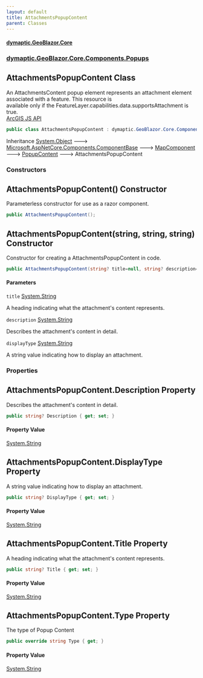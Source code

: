 ```yaml
---
layout: default
title: AttachmentsPopupContent
parent: Classes
---
```

#### [dymaptic.GeoBlazor.Core](index.html 'index')
### [dymaptic.GeoBlazor.Core.Components.Popups](index.html#dymaptic.GeoBlazor.Core.Components.Popups 'dymaptic.GeoBlazor.Core.Components.Popups')

## AttachmentsPopupContent Class

An AttachmentsContent popup element represents an attachment element associated with a feature. This resource is  
available only if the FeatureLayer.capabilities.data.supportsAttachment is true.  
<a target="_blank" href="https://developers.arcgis.com/javascript/latest/api-reference/esri-popup-content-AttachmentsContent.html">ArcGIS JS API</a>

```csharp
public class AttachmentsPopupContent : dymaptic.GeoBlazor.Core.Components.Popups.PopupContent
```

Inheritance [System.Object](https://docs.microsoft.com/en-us/dotnet/api/System.Object 'System.Object') &#129106; [Microsoft.AspNetCore.Components.ComponentBase](https://docs.microsoft.com/en-us/dotnet/api/Microsoft.AspNetCore.Components.ComponentBase 'Microsoft.AspNetCore.Components.ComponentBase') &#129106; [MapComponent](dymaptic.GeoBlazor.Core.Components.MapComponent.html 'dymaptic.GeoBlazor.Core.Components.MapComponent') &#129106; [PopupContent](dymaptic.GeoBlazor.Core.Components.Popups.PopupContent.html 'dymaptic.GeoBlazor.Core.Components.Popups.PopupContent') &#129106; AttachmentsPopupContent
### Constructors

<a name='dymaptic.GeoBlazor.Core.Components.Popups.AttachmentsPopupContent.AttachmentsPopupContent()'></a>

## AttachmentsPopupContent() Constructor

Parameterless constructor for use as a razor component.

```csharp
public AttachmentsPopupContent();
```

<a name='dymaptic.GeoBlazor.Core.Components.Popups.AttachmentsPopupContent.AttachmentsPopupContent(string,string,string)'></a>

## AttachmentsPopupContent(string, string, string) Constructor

Constructor for creating a AttachmentsPopupContent in code.

```csharp
public AttachmentsPopupContent(string? title=null, string? description=null, string? displayType=null);
```
#### Parameters

<a name='dymaptic.GeoBlazor.Core.Components.Popups.AttachmentsPopupContent.AttachmentsPopupContent(string,string,string).title'></a>

`title` [System.String](https://docs.microsoft.com/en-us/dotnet/api/System.String 'System.String')

A heading indicating what the attachment's content represents.

<a name='dymaptic.GeoBlazor.Core.Components.Popups.AttachmentsPopupContent.AttachmentsPopupContent(string,string,string).description'></a>

`description` [System.String](https://docs.microsoft.com/en-us/dotnet/api/System.String 'System.String')

Describes the attachment's content in detail.

<a name='dymaptic.GeoBlazor.Core.Components.Popups.AttachmentsPopupContent.AttachmentsPopupContent(string,string,string).displayType'></a>

`displayType` [System.String](https://docs.microsoft.com/en-us/dotnet/api/System.String 'System.String')

A string value indicating how to display an attachment.
### Properties

<a name='dymaptic.GeoBlazor.Core.Components.Popups.AttachmentsPopupContent.Description'></a>

## AttachmentsPopupContent.Description Property

Describes the attachment's content in detail.

```csharp
public string? Description { get; set; }
```

#### Property Value
[System.String](https://docs.microsoft.com/en-us/dotnet/api/System.String 'System.String')

<a name='dymaptic.GeoBlazor.Core.Components.Popups.AttachmentsPopupContent.DisplayType'></a>

## AttachmentsPopupContent.DisplayType Property

A string value indicating how to display an attachment.

```csharp
public string? DisplayType { get; set; }
```

#### Property Value
[System.String](https://docs.microsoft.com/en-us/dotnet/api/System.String 'System.String')

<a name='dymaptic.GeoBlazor.Core.Components.Popups.AttachmentsPopupContent.Title'></a>

## AttachmentsPopupContent.Title Property

A heading indicating what the attachment's content represents.

```csharp
public string? Title { get; set; }
```

#### Property Value
[System.String](https://docs.microsoft.com/en-us/dotnet/api/System.String 'System.String')

<a name='dymaptic.GeoBlazor.Core.Components.Popups.AttachmentsPopupContent.Type'></a>

## AttachmentsPopupContent.Type Property

The type of Popup Content

```csharp
public override string Type { get; }
```

#### Property Value
[System.String](https://docs.microsoft.com/en-us/dotnet/api/System.String 'System.String')
